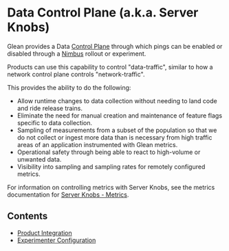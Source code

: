 # Data Control Plane (a.k.a. Server Knobs)

Glean provides a Data [Control Plane] through which pings can be enabled or disabled through a [Nimbus] rollout or experiment.

Products can use this capability to control "data-traffic", similar to how a network control plane controls "network-traffic".

This provides the ability to do the following:

- Allow runtime changes to data collection without needing to land code and ride release trains.
- Eliminate the need for manual creation and maintenance of feature flags specific to data collection.
- Sampling of measurements from a subset of the population so that we do not collect or ingest more data than is necessary from high traffic areas of an application instrumented with Glean metrics.
- Operational safety through being able to react to high-volume or unwanted data.
- Visibility into sampling and sampling rates for remotely configured metrics.

For information on controlling metrics with Server Knobs, see the metrics documentation for [Server Knobs - Metrics].

## Contents
- [Product Integration](./product-integration.md)
- [Experimenter Configuration](./experimenter-configuration.md)

[Control Plane]: https://en.wikipedia.org/wiki/Control_plane
[Nimbus]: https://experimenter.info
[Server Knobs - Metrics]: ../metrics/index.md